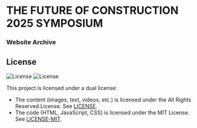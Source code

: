 # THE FUTURE OF CONSTRUCTION 2025 SYMPOSIUM
### 
### Website Archive

## License

![License](https://img.shields.io/static/v1?label=license&message=All%20Rights%20Reserved&color=red)
![License](https://img.shields.io/static/v1?label=license&message=MIT&color=green)

This project is licensed under a dual license:

- The content (images, text, videos, etc.) is licensed under the All Rights Reserved License. See [LICENSE](LICENSE).
- The code (HTML, JavaScript, CSS) is licensed under the MIT License. See [LICENSE-MIT](LICENSE-MIT).
